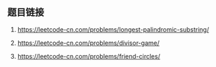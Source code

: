 ## 题目链接

1. https://leetcode-cn.com/problems/longest-palindromic-substring/

2. https://leetcode-cn.com/problems/divisor-game/

3. https://leetcode-cn.com/problems/friend-circles/